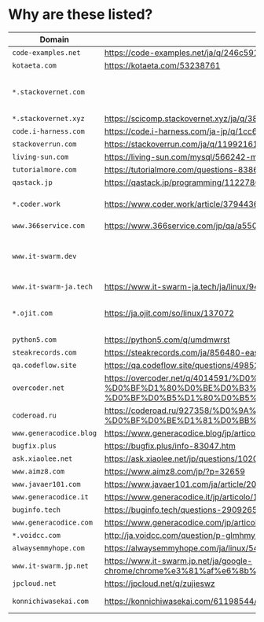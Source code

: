 # Why are these listed?

| Domain | Page | Original | Note |
| ------ | ---- | -------- | ---- |
| `code-examples.net` | https://code-examples.net/ja/q/246c591 | https://stackoverflow.com/questions/38192529/ | |
| `kotaeta.com` | https://kotaeta.com/53238761 | https://arduino.stackexchange.com/questions/21605/ | |
| `*.stackovernet.com` | | | The domain is used for redirection to `stackovernet.xyz` |
| `*.stackovernet.xyz` | https://scicomp.stackovernet.xyz/ja/q/38 | https://scicomp.stackexchange.com/questions/83/ | |
| `code.i-harness.com` | https://code.i-harness.com/ja-jp/q/1cc697 | https://stackoverflow.com/questions/1885847/ | |
| `stackoverrun.com` | https://stackoverrun.com/ja/q/11992161 | https://stackoverflow.com/questions/43624696/ | |
| `living-sun.com` | https://living-sun.com/mysql/566242-mysql-select-nested-query-very-complicated-mysql-select-nested.html | https://stackoverflow.com/questions/1599464/ | |
| `tutorialmore.com` | https://tutorialmore.com/questions-838617.htm | https://superuser.com/questions/1183564/ | |
| `qastack.jp` | https://qastack.jp/programming/11227809/ | https://stackoverflow.com/questions/11227809/ | |
| `*.coder.work` | https://www.coder.work/article/3794436 | https://stackoverflow.com/questions/13375357/ | We may change to `www.coder.work` |
| `www.366service.com` | https://www.366service.com/jp/qa/a550dc2388b592d50f83bf3b3369f0c5 | https://stackoverflow.com/questions/58109626/ | |
| `www.it-swarm.dev` | | | The domain is used for redirection to `www.it-swarm-ja.tech` |
| `www.it-swarm-ja.tech` | https://www.it-swarm-ja.tech/ja/linux/944475555/ | https://superuser.com/questions/1347723/ | |
| `*.ojit.com` | https://ja.ojit.com/so/linux/137072 | https://stackoverflow.com/questions/3129608/ | The domain is used for redirection to `python5.com` |
| `python5.com` | https://python5.com/q/umdmwrst | https://stackoverflow.com/questions/46848923/ | |
| `steakrecords.com` | https://steakrecords.com/ja/856480-easyui-and-foundation-conflict-zurb-foundation-jquery-easyui.html | https://stackoverflow.com/questions/31248509/ | |
| `qa.codeflow.site` | https://qa.codeflow.site/questions/4985281/ | https://stackoverflow.com/questions/4985281/ | |
| `overcoder.net` | https://overcoder.net/q/4014591/%D0%BA%D0%B0%D0%BA-%D0%BF%D0%BE%D0%BA%D0%B0%D0%B7%D0%B0%D1%82%D1%8C-%D0%B4%D0%B8%D0%B0%D0%BB%D0%BE%D0%B3-%D0%BF%D1%80%D0%BE%D0%B3%D1%80%D0%B5%D1%81%D1%81%D0%B0-%D0%B2-%D0%B4%D0%B2%D1%83%D1%85-%D0%B4%D0%B5%D0%B9%D1%81%D1%82%D0%B2%D0%B8%D1%8F%D1%85-%D0%BF%D1%80%D0%B8-%D0%BF%D0%B5%D1%80%D0%B5%D0%BA%D0%BB%D1%8E%D1%87%D0%B5%D0%BD%D0%B8%D0%B8-%D1%81-%D0%BE%D0%B4%D0%BD%D0%BE%D0%B3%D0%BE | https://stackoverflow.com/questions/11500794/ | |
| `coderoad.ru` | https://coderoad.ru/927358/%D0%9A%D0%B0%D0%BA-%D0%BE%D1%82%D0%BC%D0%B5%D0%BD%D0%B8%D1%82%D1%8C-%D1%81%D0%B0%D0%BC%D1%8B%D0%B5-%D0%BF%D0%BE%D1%81%D0%BB%D0%B5%D0%B4%D0%BD%D0%B8%D0%B5-%D0%BB%D0%BE%D0%BA%D0%B0%D0%BB%D1%8C%D0%BD%D1%8B%D0%B5-%D0%BA%D0%BE%D0%BC%D0%BC%D0%B8%D1%82%D1%8B-%D0%B2-Git | https://stackoverflow.com/questions/927358/ | |
| `www.generacodice.blog` | https://www.generacodice.blog/jp/articolo/52938/ | https://stackoverflow.com/questions/814167/ | |
| `bugfix.plus` | https://bugfix.plus/info-83047.htm | https://stackoverflow.com/questions/61864520/ | |
| `ask.xiaolee.net` | https://ask.xiaolee.net/jp/questions/1020071 | https://stackoverflow.com/questions/719877/ | |
| `www.aimz8.com` | https://www.aimz8.com/jp/?p=32659 | https://stackoverflow.com/questions/16199734/ | |
| `www.javaer101.com` | https://www.javaer101.com/ja/article/2084594.html | https://stackoverflow.com/questions/35394937/ | |
| `www.generacodice.it` | https://www.generacodice.it/jp/articolo/126815/ | https://stackoverflow.com/questions/199468/ | |
| `buginfo.tech` | https://buginfo.tech/questions-2909265.htm | https://stackoverflow.com/questions/51891198/ | |
| `www.generacodice.com` | https://www.generacodice.com/jp/articolo/119396/C%23+get+thumbnail+from+file+via+windows+api | https://stackoverflow.com/questions/1439719 | |
| `*.voidcc.com` | http://ja.voidcc.com/question/p-glmhmyzr-pk.html | https://stackoverflow.com/questions/48042872/
| `alwaysemmyhope.com` | https://alwaysemmyhope.com/ja/linux/542609-glibc-elf-file-os-abi-invalid-linux-linux-kernel-glibc-abi.html | https://stackoverflow.com/q/7647818
| `www.it-swarm.jp.net` | https://www.it-swarm.jp.net/ja/google-chrome/chrome%e3%81%af%e6%8b%a1%e5%bc%b5%e6%a9%9f%e8%83%bd%e3%82%92%e3%81%a9%e3%81%93%e3%81%ab%e4%bf%9d%e5%ad%98%e3%81%97%e3%81%be%e3%81%99%e3%81%8b%ef%bc%9f/1071750676/ | https://stackoverflow.com/questions/14543896/where-does-chrome-store-extensions |
| `jpcloud.net` | https://jpcloud.net/q/zujieswz | https://stackoverflow.com/q/58033366 |
| `konnichiwasekai.com` | https://konnichiwasekai.com/61198544/Android%E3%81%A7FAB%E3%81%AE%E3%82%A2%E3%82%A4%E3%82%B3%E3%83%B3%E3%82%92%E5%A4%89%E6%9B%B4%E3%81%99%E3%82%8B%E9%9A%9B%E3%81%AE%E7%A7%BB%E8%A1%8C | https://stackoverflow.com/questions/64258999/transition-in-changing-icon-of-fab-in-android |